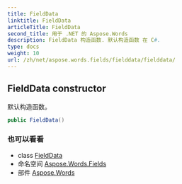 ```yaml
---
title: FieldData
linktitle: FieldData
articleTitle: FieldData
second_title: 用于 .NET 的 Aspose.Words
description: FieldData 构造函数. 默认构造函数 在 C#.
type: docs
weight: 10
url: /zh/net/aspose.words.fields/fielddata/fielddata/
---
```

## FieldData constructor

默认构造函数。

```csharp
public FieldData()
```

### 也可以看看

* class [FieldData](../)
* 命名空间 [Aspose.Words.Fields](../../../aspose.words.fields/)
* 部件 [Aspose.Words](../../../)
